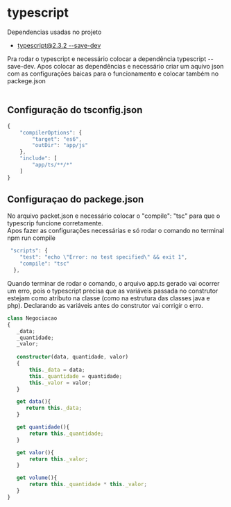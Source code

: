 # typescript
 <p>
    Dependencias usadas no projeto
    <ul>
    <li> <a href="https://www.npmjs.com/package/typescript"> typescript@2.3.2 --save-dev</a></li>
    </ul>
 </p>

 <p>
Pra rodar o typescript e necessário colocar a dependência typescript --save-dev. Apos colocar as dependências e necessário criar um aquivo json com as configurações baicas para o funcionamento e colocar também no packege.json
<br><br>
<h2>Configuração do tsconfig.json</h2>

```js
{
    "compilerOptions": {
        "target": "es6",
        "outDir": "app/js"
    },
    "include": [
        "app/ts/**/*"
    ]
}
```
<h2>Configuraçao do packege.json</h2>
<p>
No arquivo packet.json e necessário colocar o "compile": "tsc" para que o typescrip funcione corretamente.<br>Apos fazer as configurações necessárias e só rodar o comando no terminal npm run compile
</p>

```js
 "scripts": {
    "test": "echo \"Error: no test specified\" && exit 1",
    "compile": "tsc"
  },
```
<p>

Quando terminar de rodar o comando, o arquivo app.ts gerado vai ocorrer um erro, pois o typescript precisa que as variáveis passada no construtor estejam como atributo na classe (como na estrutura das classes java e php). Declarando as variáveis antes do construtor vai corrigir o erro.
</p>

 ```ts
 class Negociacao
{
    _data;
    _quantidade;
    _valor;
    
    constructor(data, quantidade, valor)
    {
        this._data = data;
        this._quantidade = quantidade;
        this._valor = valor;
    }

    get data(){
       return this._data;
    }

    get quantidade(){
        return this._quantidade;
    }

    get valor(){
        return this._valor;
    }

    get volume(){
        return this._quantidade * this._valor;
    }
}
 ```
 </p>